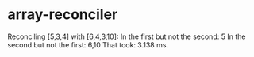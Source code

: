 # array-reconciler

Reconciling [5,3,4] with [6,4,3,10]:
In the first but not the second: 5
In the second but not the first: 6,10
That took: 3.138 ms.
